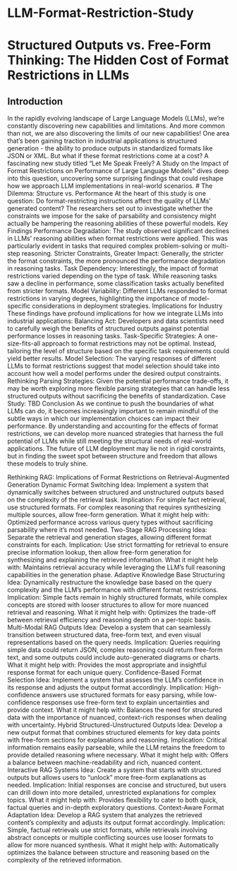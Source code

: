 # LLM-Format-Restriction-Study


<!-- WARNING: THIS FILE WAS AUTOGENERATED! DO NOT EDIT! -->

# Structured Outputs vs. Free-Form Thinking: The Hidden Cost of Format Restrictions in LLMs

## Introduction

In the rapidly evolving landscape of Large Language Models (LLMs), we’re
constantly discovering new capabilities and limitations. And more common
than not, we are also discovering the limits of our new capabilities!
One area that’s been gaining traction in industrial applications is
structured generation - the ability to produce outputs in standardized
formats like JSON or XML. But what if these format restrictions come at
a cost? A fascinating new study titled “Let Me Speak Freely? A Study on
the Impact of Format Restrictions on Performance of Large Language
Models” dives deep into this question, uncovering some surprising
findings that could reshape how we approach LLM implementations in
real-world scenarios. \# The Dilemma: Structure vs. Performance At the
heart of this study is one question: Do format-restricting instructions
affect the quality of LLMs’ generated content? The researchers set out
to investigate whether the constraints we impose for the sake of
parsability and consistency might actually be hampering the reasoning
abilities of these powerful models. Key Findings Performance
Degradation: The study observed significant declines in LLMs’ reasoning
abilities when format restrictions were applied. This was particularly
evident in tasks that required complex problem-solving or multi-step
reasoning. Stricter Constraints, Greater Impact: Generally, the stricter
the format constraints, the more pronounced the performance degradation
in reasoning tasks. Task Dependency: Interestingly, the impact of format
restrictions varied depending on the type of task. While reasoning tasks
saw a decline in performance, some classification tasks actually
benefited from stricter formats. Model Variability: Different LLMs
responded to format restrictions in varying degrees, highlighting the
importance of model-specific considerations in deployment strategies.
Implications for Industry These findings have profound implications for
how we integrate LLMs into industrial applications: Balancing Act:
Developers and data scientists need to carefully weigh the benefits of
structured outputs against potential performance losses in reasoning
tasks. Task-Specific Strategies: A one-size-fits-all approach to format
restrictions may not be optimal. Instead, tailoring the level of
structure based on the specific task requirements could yield better
results. Model Selection: The varying responses of different LLMs to
format restrictions suggest that model selection should take into
account how well a model performs under the desired output constraints.
Rethinking Parsing Strategies: Given the potential performance
trade-offs, it may be worth exploring more flexible parsing strategies
that can handle less structured outputs without sacrificing the benefits
of standardization. Case Study: TBD Conclusion As we continue to push
the boundaries of what LLMs can do, it becomes increasingly important to
remain mindful of the subtle ways in which our implementation choices
can impact their performance. By understanding and accounting for the
effects of format restrictions, we can develop more nuanced strategies
that harness the full potential of LLMs while still meeting the
structural needs of real-world applications. The future of LLM
deployment may lie not in rigid constraints, but in finding the sweet
spot between structure and freedom that allows these models to truly
shine.

Rethinking RAG: Implications of Format Restrictions on
Retrieval-Augmented Generation Dynamic Format Switching Idea: Implement
a system that dynamically switches between structured and unstructured
outputs based on the complexity of the retrieval task. Implication: For
simple fact retrieval, use structured formats. For complex reasoning
that requires synthesizing multiple sources, allow free-form generation.
What it might help with: Optimized performance across various query
types without sacrificing parsability where it’s most needed. Two-Stage
RAG Processing Idea: Separate the retrieval and generation stages,
allowing different format constraints for each. Implication: Use strict
formatting for retrieval to ensure precise information lookup, then
allow free-form generation for synthesizing and explaining the retrieved
information. What it might help with: Maintains retrieval accuracy while
leveraging the LLM’s full reasoning capabilities in the generation
phase. Adaptive Knowledge Base Structuring Idea: Dynamically restructure
the knowledge base based on the query complexity and the LLM’s
performance with different format restrictions. Implication: Simple
facts remain in highly structured formats, while complex concepts are
stored with looser structures to allow for more nuanced retrieval and
reasoning. What it might help with: Optimizes the trade-off between
retrieval efficiency and reasoning depth on a per-topic basis.
Multi-Modal RAG Outputs Idea: Develop a system that can seamlessly
transition between structured data, free-form text, and even visual
representations based on the query needs. Implication: Queries requiring
simple data could return JSON, complex reasoning could return free-form
text, and some outputs could include auto-generated diagrams or charts.
What it might help with: Provides the most appropriate and insightful
response format for each unique query. Confidence-Based Format Selection
Idea: Implement a system that assesses the LLM’s confidence in its
response and adjusts the output format accordingly. Implication:
High-confidence answers use structured formats for easy parsing, while
low-confidence responses use free-form text to explain uncertainties and
provide context. What it might help with: Balances the need for
structured data with the importance of nuanced, context-rich responses
when dealing with uncertainty. Hybrid Structured-Unstructured Outputs
Idea: Develop a new output format that combines structured elements for
key data points with free-form sections for explanations and reasoning.
Implication: Critical information remains easily parseable, while the
LLM retains the freedom to provide detailed reasoning where necessary.
What it might help with: Offers a balance between machine-readability
and rich, nuanced content. Interactive RAG Systems Idea: Create a system
that starts with structured outputs but allows users to “unlock” more
free-form explanations as needed. Implication: Initial responses are
concise and structured, but users can drill down into more detailed,
unrestricted explanations for complex topics. What it might help with:
Provides flexibility to cater to both quick, factual queries and
in-depth exploratory questions. Context-Aware Format Adaptation Idea:
Develop a RAG system that analyzes the retrieved content’s complexity
and adjusts its output format accordingly. Implication: Simple, factual
retrievals use strict formats, while retrievals involving abstract
concepts or multiple conflicting sources use looser formats to allow for
more nuanced synthesis. What it might help with: Automatically optimizes
the balance between structure and reasoning based on the complexity of
the retrieved information.
